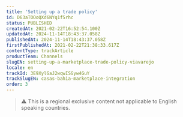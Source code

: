 ```yaml
---
title: 'Setting up a trade policy'
id: D63aTOOoQXd6NYq1f5rhc
status: PUBLISHED
createdAt: 2021-02-22T16:52:54.100Z
updatedAt: 2024-11-14T18:43:37.058Z
publishedAt: 2024-11-14T18:43:37.058Z
firstPublishedAt: 2021-02-22T21:38:33.617Z
contentType: trackArticle
productTeam: Channels
slugEN: setting-up-a-marketplace-trade-policy-viavarejo
locale: en
trackId: 3E9XylGaJ2wqwISGyw4GuY
trackSlugEN: casas-bahia-marketplace-integration
order: 3
---
```


> ⚠️ This is a regional exclusive content not applicable to English speaking countries.
